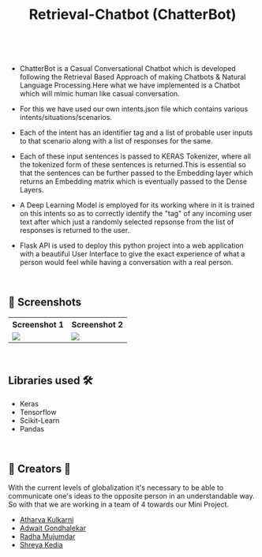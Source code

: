 # <div align="center">Retrieval-Chatbot (ChatterBot)</div>

<BR><BR><BR>

- ChatterBot is a Casual Conversational Chatbot which is developed following the Retrieval Based Approach of making Chatbots & Natural Language Processing.Here what we have implemented is a Chatbot which will mimic
  human like casual conversation.

- For this we have used our own intents.json file which contains various intents/situations/scenarios.

- Each of the intent has an identifier tag and a list of probable user inputs to that scenario along with a list of responses for the same.

- Each of these input sentences is passed to KERAS Tokenizer, where all the tokenized form of these sentences is returned.This is essential so that the sentences can be further passed to the Embedding layer which returns an Embedding matrix which is eventually passed to the Dense Layers.

- A Deep Learning Model is employed for its working where in it is trained on this intents so as to correctly identify the "tag" of any incoming user text after which just a randomly selected repsonse from the list of responses is returned to the user.

- Flask API is used to deploy this python project into a web application with a beautiful User Interface to give the exact experience of what a person would feel while having a conversation with a real person.


<BR>

## 📸 Screenshots

<table>
  <tr>
    <th>Screenshot 1</th>
    <th>Screenshot 2</th>
  </tr>
  
  <tr>
    <td><img src="https://github.com/adwaitgondhalekar/Retrieval-Chatbot/blob/master/Screenshots/Screenshot1.png"></td>
    <td><img src="https://github.com/adwaitgondhalekar/Retrieval-Chatbot/blob/master/Screenshots/Screenshot2.png"></td>
  </tr>
  
  
</table>


<BR>

## Libraries used  🛠

- Keras
- Tensorflow
- Scikit-Learn
- Pandas

<BR>

## 📱 Creators  🤝

  With the current levels of globalization it's necessary to be able to communicate one's ideas to the opposite person in an understandable way. <BR> So with that we are working in a team of 4 towards our Mini Project.
- [Atharva Kulkarni](https://kulkarniatharva.github.io)
- [Adwait Gondhalekar](https://github.com/adwaitgondhalekar)
- [Radha Mujumdar](https://github.com/radhamujumdar)
- [Shreya Kedia](https://github.com/shreya-kedia)
